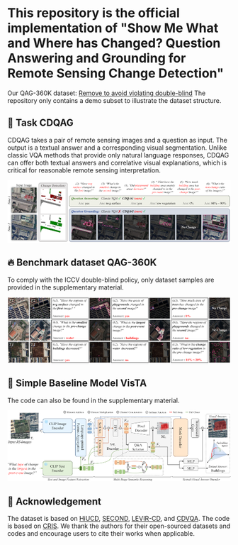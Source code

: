 # This repository is the official implementation of "Show Me What and Where has Changed? Question Answering and Grounding for Remote Sensing Change Detection"

Our QAG-360K dataset: [Remove to avoid violating double-blind]()
The repository only contains a demo subset to illustrate the dataset structure.

## 👋 Task CDQAG
CDQAG takes a pair of remote sensing images and a question as input. The output is a textual answer and a corresponding visual segmentation. Unlike classic VQA methods that provide only natural language responses, CDQAG can offer both textual answers and correlative visual explanations, which is critical for reasonable remote sensing interpretation.
<p align="center">
    <img src="fig/CDQAG.png">
</p>

## 🔥 Benchmark dataset QAG-360K
To comply with the ICCV double-blind policy, only dataset samples are provided in the supplementary material.

<p align="middle">
    <img src="fig/QAG360K.png">
</p>

## 🌟 Simple Baseline Model VisTA
The code can also be found in the supplementary material.
<p align="middle">
  <img src="fig/VisTA.png">
</p>

## 🙏 Acknowledgement
The dataset is based on [HiUCD](https://github.com/Daisy-7/Hi-UCD-S), [SECOND](https://captain-whu.github.io/SCD/), [LEVIR-CD](https://chenhao.in/LEVIR/), and [CDVQA](https://github.com/YZHJessica/CDVQA).
The code is based on [CRIS](https://github.com/DerrickWang005/CRIS.pytorch). We thank the authors for their open-sourced datasets and codes and encourage users to cite their works when applicable.
